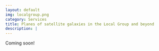 ```yaml
---
layout: default
img: localgroup.png
category: Services
title: Planes of satellite galaxies in the Local Group and beyond
description: |
---
```

Coming soon!